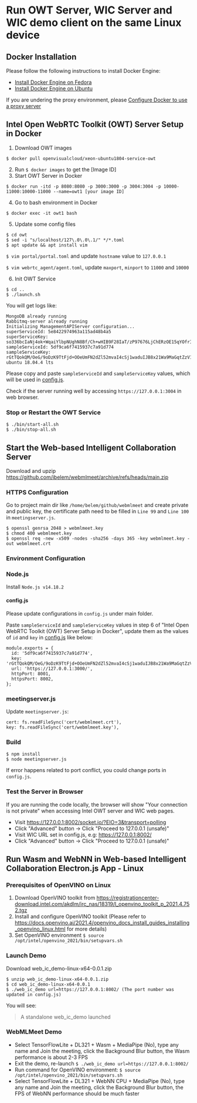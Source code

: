 # Run OWT Server, WIC Server and WIC demo client on the same Linux device

## Docker Installation

Please follow the following instructions to install Docker Engine:

- [Install Docker Engine on Fedora](https://docs.docker.com/engine/install/fedora/)
- [Install Docker Engine on Ubuntu](https://docs.docker.com/engine/install/ubuntu/)

If you are undering the proxy environment, please [Configure Docker to use a proxy server](https://docs.docker.com/network/proxy/)

## Intel Open WebRTC Toolkit (OWT) Server Setup in Docker

1. Download OWT images

`$ docker pull openvisualcloud/xeon-ubuntu1804-service-owt`

2. Run `$ docker images` to get the [Image ID]
3. Start OWT Server in Docker 
   
`$ docker run -itd -p 8080:8080 -p 3000:3000 -p 3004:3004 -p 10000-11000:10000-11000 --name=owt1 [your image ID]`

4. Go to bash environment in Docker

`$ docker exec -it owt1 bash`

5. Update some config files

```
$ cd owt
$ sed -i "s/localhost/127\.0\.0\.1/" */*.toml
$ apt update && apt install vim
```

`$ vim portal/portal.toml` and update `hostname` value to `127.0.0.1`

`$ vim webrtc_agent/agent.toml`, update `maxport`, `minport` to `11000` and `10000`

6. Init OWT Service 

```
$ cd ..
$ ./launch.sh
```

You will get logs like:

```
MongoDB already running
Rabbitmq-server already running
Initializing ManagementAPIServer configuration...
superServiceId: 5e8422974963a115ad48b4a5
superServiceKey: so336bcIaNj4ok+WqaiYlbpNUghN8Bf/Ch+wHIB9F28IaT/zP97676LjChERzOE15qYOfrICVkffVDRbE/XqIYfdMTJKZOPuy5dWlHeIG3wGefbWoFntMecd8XrFSU9rZWUb/x6g+lnlctfYKgOK8V1QKuPS1Uk/6mzmkGwAet8=
sampleServiceId: 5df9ca6f7415937c7a91d774
sampleServiceKey: rGtTQokQM/OeG/9oDzK9TtFjd+OOeUmFN2dZl52mvaI4cSj1waduIJB8x21Wa9MaGqtZzV1KTWBvr7heBIgSjQjQyeBWI0RFzCTSyhFtd9jmZ994xE50Gkmb2zxkQYALef8oj8do3gT/cWfOfgq1zPooCkRtbMK1xm44Avduyj4=
ubuntu 18.04.4 lts
```
Please copy and paste `sampleServiceId` and `sampleServiceKey` values, which will be used in [config.js](../config.js).

Check if the server running well by accessing `https://127.0.0.1:3004` in web browser.


### Stop or Restart the OWT Service
   
```
$ ./bin/start-all.sh
$ ./bin/stop-all.sh
```

## Start the Web-based Intelligent Collaboration Server

Download and upzip https://github.com/ibelem/webmlmeet/archive/refs/heads/main.zip

### HTTPS Configuration

Go to project main dir like `/home/belem/github/webmlmeet` and create private and public key, the certificate path need to be filled in `Line 99` and `Line 100` in `meetingserver.js`.

```
$ openssl genrsa 2048 > webmlmeet.key
$ chmod 400 webmlmeet.key
$ openssl req -new -x509 -nodes -sha256 -days 365 -key webmlmeet.key -out webmlmeet.crt
```

### Environment Configuration

### Node.js

Install `Node.js v14.18.2`

#### config.js

Please update configurations in `config.js` under main folder.

Paste `sampleServiceId` and `sampleServiceKey` values in step 6 of "Intel Open WebRTC Toolkit (OWT) Server Setup in Docker", update them as the values of `id` and `key` in [config.js](../config.js) like below:

```
module.exports = {
  id: '5df9ca6f7415937c7a91d774',
  key: 'rGtTQokQM/OeG/9oDzK9TtFjd+OOeUmFN2dZl52mvaI4cSj1waduIJB8x21Wa9MaGqtZzV1KTWBvr7heBIgSjQjQyeBWI0RFzCTSyhFtd9jmZ994xE50Gkmb2zxkQYALef8oj8do3gT/cWfOfgq1zPooCkRtbMK1xm44Avduyj4=',
  url: 'https://127.0.0.1:3000/',
  httpPort: 8001,
  httpsPort: 8002,
};
```

### meetingserver.js

Update `meetingserver.js`:

```
cert: fs.readFileSync('cert/webmlmeet.crt'),
key: fs.readFileSync('cert/webmlmeet.key'),
```

### Build

```
$ npm install
$ node meetingserver.js 
```

If error happens related to port conflict, you could change ports in `config.js`.


### Test the Server in Browser

If you are running the code locally, the browser will show "Your connection is not private" when accessing Intel OWT server and WIC web pages.

- Visit https://127.0.0.1:8002/socket.io/?EIO=3&transport=polling
- Click "Advanced" button -> Click "Proceed to 127.0.0.1 (unsafe)"
- Visit WIC URL set in config.js, e.g: https://127.0.0.1:8002/
- Click "Advanced" button -> Click "Proceed to 127.0.0.1 (unsafe)"

## Run Wasm and WebNN in Web-based Intelligent Collaboration Electron.js App - Linux

### Prerequisites of OpenVINO on Linux

1. Download OpenVINO toolkit from https://registrationcenter-download.intel.com/akdlm/irc_nas/18319/l_openvino_toolkit_p_2021.4.752.tgz
2. Install and configure OpenVINO toolkit (Please refer to https://docs.openvino.ai/2021.4/openvino_docs_install_guides_installing_openvino_linux.html for more details)
3. Set OpenVINO environment `$ source /opt/intel/openvino_2021/bin/setupvars.sh`

### Launch Demo

Download web_ic_demo-linux-x64-0.0.1.zip

```
$ unzip web_ic_demo-linux-x64-0.0.1.zip
$ cd web_ic_demo-linux-x64-0.0.1
$ ./web_ic_demo url=https://127.0.0.1:8002/ (The port number was updated in config.js)
```

You will see:

> A standalone web_ic_demo launched

### WebMLMeet Demo

- Select TensorFlowLite + DL321 + Wasm + MediaPipe (No), type any name and Join the meeting, click the Background Blur button, the Wasm performance is about 2-3 FPS
- Exit the demo, re-launch `$ ./web_ic_demo url=https://127.0.0.1:8002/`
- Run command for OpenVINO environment: `$ source /opt/intel/openvino_2021/bin/setupvars.sh`
- Select TensorFlowLite + DL321 + WebNN CPU + MediaPipe (No), type any name and Join the meeting, click the Background Blur button, the FPS of WebNN performance should be much faster

